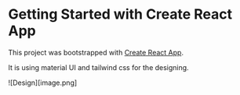 # Getting Started with Create React App

This project was bootstrapped with [Create React App](https://github.com/facebook/create-react-app).

It is using material UI and tailwind css for the designing.

![Design][image.png]
